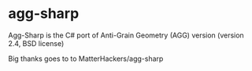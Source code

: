 agg-sharp
=========
 
 Agg-Sharp is the C# port of Anti-Grain Geometry (AGG)  version (version 2.4, BSD license)
 
 Big thanks goes to to  MatterHackers/agg-sharp
